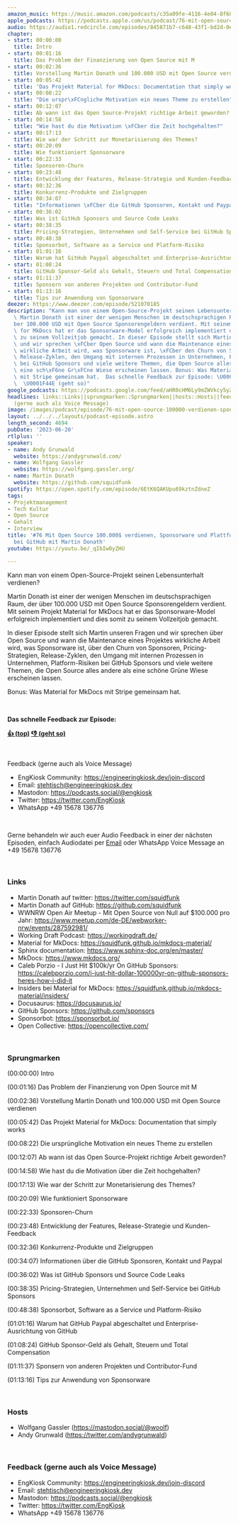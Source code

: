 ```yaml
---
amazon_music: https://music.amazon.com/podcasts/c35a09fe-4116-4e04-8f68-77d61b112e46/episodes/8840a83c-a797-4496-a1eb-b24b28b28083/engineering-kiosk-76-mit-open-source-100-000-verdienen-sponsorware-und-plattform-risiken-bei-github-mit-martin-donath
apple_podcasts: https://podcasts.apple.com/us/podcast/76-mit-open-source-100-000%24-verdienen-sponsorware-und/id1603082924?i=1000617648795&uo=4
audio: https://audio1.redcircle.com/episodes/845871b7-c648-43f1-bd2d-0ebe28620dca/stream.mp3
chapter:
- start: 00:00:00
  title: Intro
- start: 00:01:16
  title: Das Problem der Finanzierung von Open Source mit M
- start: 00:02:36
  title: Vorstellung Martin Donath und 100.000 USD mit Open Source verdienen
- start: 00:05:42
  title: 'Das Projekt Material for MkDocs: Documentation that simply works'
- start: 00:08:22
  title: "Die urspr\xFCngliche Motivation ein neues Theme zu erstellen"
- start: 00:12:07
  title: Ab wann ist das Open Source-Projekt richtige Arbeit geworden?
- start: 00:14:58
  title: "Wie hast du die Motivation \xFCber die Zeit hochgehalten?"
- start: 00:17:13
  title: Wie war der Schritt zur Monetarisierung des Themes?
- start: 00:20:09
  title: Wie funktioniert Sponsorware
- start: 00:22:33
  title: Sponsoren-Churn
- start: 00:23:48
  title: Entwicklung der Features, Release-Strategie und Kunden-Feedback
- start: 00:32:36
  title: Konkurrenz-Produkte und Zielgruppen
- start: 00:34:07
  title: "Informationen \xFCber die GitHub Sponsoren, Kontakt und Paypal"
- start: 00:36:02
  title: Was ist GitHub Sponsors und Source Code Leaks
- start: 00:38:35
  title: Pricing-Strategien, Unternehmen und Self-Service bei GitHub Sponsors
- start: 00:48:38
  title: Sponsorbot, Software as a Service und Platform-Risiko
- start: 01:01:16
  title: Warum hat GitHub Paypal abgeschaltet und Enterprise-Ausrichtung von GitHub
- start: 01:08:24
  title: GitHub Sponsor-Geld als Gehalt, Steuern und Total Compensation
- start: 01:11:37
  title: Sponsern von anderen Projekten und Contributor-Fund
- start: 01:13:16
  title: Tips zur Anwendung von Sponsorware
deezer: https://www.deezer.com/episode/521070185
description: "Kann man von einem Open-Source-Projekt seinen Lebensunterhalt verdienen?\
  \ Martin Donath ist einer der wenigen Menschen im deutschsprachigen Raum, der \xFC\
  ber 100.000 USD mit Open Source Sponsorengeldern verdient. Mit seinem Projekt Material\
  \ for MkDocs hat er das Sponsorware-Model erfolgreich implementiert und dies somit\
  \ zu seinem Vollzeitjob gemacht. In dieser Episode stellt sich Martin unseren Fragen\
  \ und wir sprechen \xFCber Open Source und wann die Maintenance eines Projektes\
  \ wirkliche Arbeit wird, was Sponsorware ist, \xFCber den Churn von Sponsoren, Pricing-Strategien,\
  \ Release-Zyklen, den Umgang mit internen Prozessen in Unternehmen, Platform-Risiken\
  \ bei GitHub Sponsors und viele weitere Themen, die Open Source alles andere als\
  \ eine sch\xF6ne Gr\xFCne Wiese erscheinen lassen. Bonus: Was Material for MkDocs\
  \ mit Stripe gemeinsam hat.  Das schnelle Feedback zur Episode: \U0001F44D (top)\
  \  \U0001F44E (geht so)"
google_podcasts: https://podcasts.google.com/feed/aHR0cHM6Ly9mZWVkcy5yZWRjaXJjbGUuY29tLzBlY2ZkZmQ3LWZkYTEtNGMzZC05NTE1LTQ3NjcyN2Y5ZGY1ZQ/episode/MThmNDQzNGUtNzM1My00MDgzLTgzYTctODk2MDdlMTJjMjY2?sa=X&ved=2ahUKEwjm85OcyuL_AhUOm44IHWV9CrYQkfYCegQIARAF
headlines: links::Links||sprungmarken::Sprungmarken||hosts::Hosts||feedback-gerne-auch-als-voice-message::Feedback
  (gerne auch als Voice Message)
image: /images/podcast/episode/76-mit-open-source-100000-verdienen-sponsorware-und-plattform-risiken-bei-github-mit-martin-donath.jpg
layout: ../../../layouts/podcast-episode.astro
length_second: 4694
pubDate: '2023-06-20'
rtlplus: ''
speaker:
- name: Andy Grunwald
  website: https://andygrunwald.com/
- name: Wolfgang Gassler
  website: https://wolfgang.gassler.org/
- name: Martin Donath
  website: https://github.com/squidfunk
spotify: https://open.spotify.com/episode/6EtK6QAKUpu69kztnZdneZ
tags:
- Projektmanagement
- Tech Kultur
- Open Source
- Gehalt
- Interview
title: '#76 Mit Open Source 100.000$ verdienen, Sponsorware und Plattform-Risiken
  bei GitHub mit Martin Donath'
youtube: https://youtu.be/_qIbIw0yZHU

---
```

<p>Kann man von einem Open-Source-Projekt seinen Lebensunterhalt verdienen?</p><p>Martin Donath ist einer der wenigen Menschen im deutschsprachigen Raum, der über 100.000 USD mit Open Source Sponsorengeldern verdient. Mit seinem Projekt Material for MkDocs hat er das Sponsorware-Model erfolgreich implementiert und dies somit zu seinem Vollzeitjob gemacht.</p><p>In dieser Episode stellt sich Martin unseren Fragen und wir sprechen über Open Source und wann die Maintenance eines Projektes wirkliche Arbeit wird, was Sponsorware ist, über den Churn von Sponsoren, Pricing-Strategien, Release-Zyklen, den Umgang mit internen Prozessen in Unternehmen, Platform-Risiken bei GitHub Sponsors und viele weitere Themen, die Open Source alles andere als eine schöne Grüne Wiese erscheinen lassen.</p><p>Bonus: Was Material for MkDocs mit Stripe gemeinsam hat.</p><p><br></p><p><strong>Das schnelle Feedback zur Episode:</strong></p><p><a href="https://api.openpodcast.dev/feedback/76/upvote" rel="nofollow"><strong>👍 (top)</strong></a><strong>  </strong><a href="https://api.openpodcast.dev/feedback/76/downvote" rel="nofollow"><strong>👎 (geht so)</strong></a></p><p><br></p><p>Feedback (gerne auch als Voice Message)</p><ul><li>EngKiosk Community: <a href="https://engineeringkiosk.dev/join-discord">https://engineeringkiosk.dev/join-discord</a> </li><li>Email: <a href="mailto:stehtisch@engineeringkiosk.dev" rel="nofollow">stehtisch@engineeringkiosk.dev</a></li><li>Mastodon: <a href="https://podcasts.social/@engkiosk" rel="nofollow">https://podcasts.social/@engkiosk</a></li><li>Twitter: <a href="https://twitter.com/EngKiosk" rel="nofollow">https://twitter.com/EngKiosk</a></li><li>WhatsApp +49 15678 136776</li></ul><p><br></p><p>Gerne behandeln wir auch euer Audio Feedback in einer der nächsten Episoden, einfach Audiodatei per <a href="https://engineeringkiosk.dev/kontakt/">Email</a> oder WhatsApp Voice Message an +49 15678 136776</p><p><br></p><h3 id="links">Links</h3><ul><li>Martin Donath auf twitter: <a href="https://twitter.com/squidfunk" rel="nofollow">https://twitter.com/squidfunk</a></li><li>Martin Donath auf GitHub: <a href="https://github.com/squidfunk" rel="nofollow">https://github.com/squidfunk</a></li><li>WWNRW Open Air Meetup - Mit Open Source von Null auf $100.000 pro Jahr: <a href="https://www.meetup.com/de-DE/webworker-nrw/events/287592981/" rel="nofollow">https://www.meetup.com/de-DE/webworker-nrw/events/287592981/</a></li><li>Working Draft Podcast: <a href="https://workingdraft.de/" rel="nofollow">https://workingdraft.de/</a></li><li>Material for MkDocs: <a href="https://squidfunk.github.io/mkdocs-material/" rel="nofollow">https://squidfunk.github.io/mkdocs-material/</a></li><li>Sphinx documentation: <a href="https://www.sphinx-doc.org/en/master/" rel="nofollow">https://www.sphinx-doc.org/en/master/</a></li><li>MkDocs: <a href="https://www.mkdocs.org/" rel="nofollow">https://www.mkdocs.org/</a></li><li>Caleb Porzio - I Just Hit $100k/yr On GitHub Sponsors: <a href="https://calebporzio.com/i-just-hit-dollar-100000yr-on-github-sponsors-heres-how-i-did-it" rel="nofollow">https://calebporzio.com/i-just-hit-dollar-100000yr-on-github-sponsors-heres-how-i-did-it</a></li><li>Insiders bei Material for MkDocs: <a href="https://squidfunk.github.io/mkdocs-material/insiders/" rel="nofollow">https://squidfunk.github.io/mkdocs-material/insiders/</a></li><li>Docusaurus: <a href="https://docusaurus.io/" rel="nofollow">https://docusaurus.io/</a></li><li>GitHub Sponsors: <a href="https://github.com/sponsors" rel="nofollow">https://github.com/sponsors</a></li><li>Sponsorbot: <a href="https://sponsorbot.io/" rel="nofollow">https://sponsorbot.io/</a></li><li>Open Collective: <a href="https://opencollective.com/" rel="nofollow">https://opencollective.com/</a></li></ul><p><br></p><h3 id="sprungmarken">Sprungmarken</h3><p>(00:00:00) Intro</p><p>(00:01:16) Das Problem der Finanzierung von Open Source mit M</p><p>(00:02:36) Vorstellung Martin Donath und 100.000 USD mit Open Source verdienen</p><p>(00:05:42) Das Projekt Material for MkDocs: Documentation that simply works</p><p>(00:08:22) Die ursprüngliche Motivation ein neues Theme zu erstellen</p><p>(00:12:07) Ab wann ist das Open Source-Projekt richtige Arbeit geworden?</p><p>(00:14:58) Wie hast du die Motivation über die Zeit hochgehalten?</p><p>(00:17:13) Wie war der Schritt zur Monetarisierung des Themes?</p><p>(00:20:09) Wie funktioniert Sponsorware</p><p>(00:22:33) Sponsoren-Churn</p><p>(00:23:48) Entwicklung der Features, Release-Strategie und Kunden-Feedback</p><p>(00:32:36) Konkurrenz-Produkte und Zielgruppen</p><p>(00:34:07) Informationen über die GitHub Sponsoren, Kontakt und Paypal</p><p>(00:36:02) Was ist GitHub Sponsors und Source Code Leaks</p><p>(00:38:35) Pricing-Strategien, Unternehmen und Self-Service bei GitHub Sponsors</p><p>(00:48:38) Sponsorbot, Software as a Service und Platform-Risiko</p><p>(01:01:16) Warum hat GitHub Paypal abgeschaltet und Enterprise-Ausrichtung von GitHub</p><p>(01:08:24) GitHub Sponsor-Geld als Gehalt, Steuern und Total Compensation</p><p>(01:11:37) Sponsern von anderen Projekten und Contributor-Fund</p><p>(01:13:16) Tips zur Anwendung von Sponsorware</p><p><br></p><h3 id="hosts">Hosts</h3><ul><li>Wolfgang Gassler (<a href="https://mastodon.social/@woolf" rel="nofollow">https://mastodon.social/@woolf</a>)</li><li>Andy Grunwald (<a href="https://twitter.com/andygrunwald" rel="nofollow">https://twitter.com/andygrunwald</a>)</li></ul><p><br></p><h3 id="feedback-gerne-auch-als-voice-message">Feedback (gerne auch als Voice Message)</h3><ul><li>EngKiosk Community: <a href="https://engineeringkiosk.dev/join-discord">https://engineeringkiosk.dev/join-discord</a> </li><li>Email: <a href="mailto:stehtisch@engineeringkiosk.dev" rel="nofollow">stehtisch@engineeringkiosk.dev</a></li><li>Mastodon: <a href="https://podcasts.social/@engkiosk" rel="nofollow">https://podcasts.social/@engkiosk</a></li><li>Twitter: <a href="https://twitter.com/EngKiosk" rel="nofollow">https://twitter.com/EngKiosk</a></li><li>WhatsApp +49 15678 136776</li></ul>